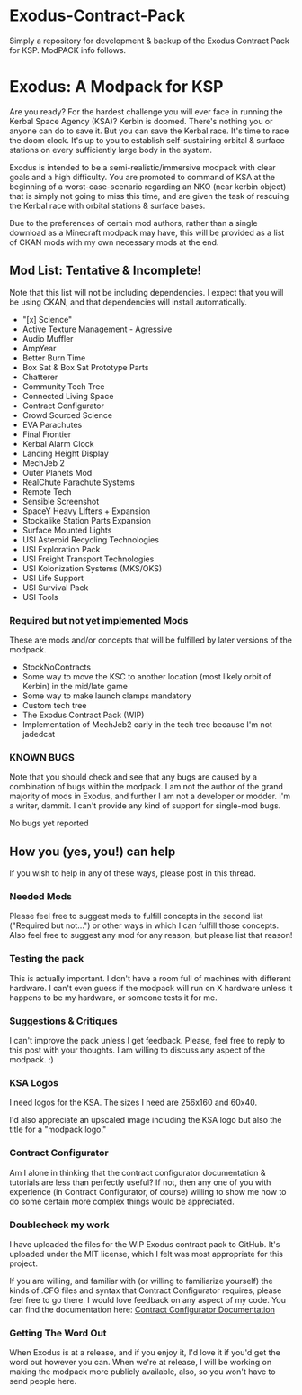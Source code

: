 # Exodus-Contract-Pack
Simply a repository for development &amp; backup of the Exodus Contract Pack for KSP. ModPACK info follows.

# Exodus: A Modpack for KSP

Are you ready? For the hardest challenge you will ever face in running the Kerbal Space Agency (KSA)? Kerbin is doomed. There's nothing you or anyone can do to save it. But you can save the Kerbal race. It's time to race the doom clock. It's up to you to establish self-sustaining orbital & surface stations on every sufficiently large body in the system.

Exodus is intended to be a semi-realistic/immersive modpack with clear goals and a high difficulty. You are promoted to command of KSA at the beginning of a worst-case-scenario regarding an NKO (near kerbin object) that is simply not going to miss this time, and are given the task of rescuing the Kerbal race with orbital stations & surface bases.

Due to the preferences of certain mod authors, rather than a single download as a Minecraft modpack may have, this will be provided as a list of CKAN mods with my own necessary mods at the end.

## Mod List: Tentative & Incomplete!

Note that this list will not be including dependencies. I expect that you will be using CKAN, and that dependencies will install automatically.

* "[x] Science"
* Active Texture Management - Agressive
* Audio Muffler
* AmpYear
* Better Burn Time
* Box Sat & Box Sat Prototype Parts
* Chatterer
* Community Tech Tree
* Connected Living Space
* Contract Configurator
* Crowd Sourced Science
* EVA Parachutes
* Final Frontier
* Kerbal Alarm Clock
* Landing Height Display
* MechJeb 2
* Outer Planets Mod
* RealChute Parachute Systems
* Remote Tech
* Sensible Screenshot
* SpaceY Heavy Lifters + Expansion
* Stockalike Station Parts Expansion
* Surface Mounted Lights
* USI Asteroid Recycling Technologies
* USI Exploration Pack
* USI Freight Transport Technologies
* USI Kolonization Systems (MKS/OKS)
* USI Life Support
* USI Survival Pack
* USI Tools

### Required but not yet implemented Mods

These are mods and/or concepts that will be fulfilled by later versions of the modpack.

* StockNoContracts
* Some way to move the KSC to another location (most likely orbit of Kerbin) in the mid/late game
* Some way to make launch clamps mandatory
* Custom tech tree
* The Exodus Contract Pack (WIP)
* Implementation of MechJeb2 early in the tech tree because I'm not jadedcat

### KNOWN BUGS

Note that you should check and see that any bugs are caused by a combination of bugs within the modpack. I am not the author of the grand majority of mods in Exodus, and further I am not a developer or modder. I'm a writer, dammit. I can't provide any kind of support for single-mod bugs.

No bugs yet reported

## How you (yes, you!) can help

If you wish to help in any of these ways, please post in this thread.

### Needed Mods

Please feel free to suggest mods to fulfill concepts in the second list ("Required but not...") or other ways in which I can fulfill those concepts. Also feel free to suggest any mod for any reason, but please list that reason!

### Testing the pack

This is actually important. I don't have a room full of machines with different hardware. I can't even guess if the modpack will run on X hardware unless it happens to be my hardware, or someone tests it for me.

### Suggestions & Critiques

I can't improve the pack unless I get feedback. Please, feel free to reply to this post with your thoughts. I am willing to discuss any aspect of the modpack. :)

### KSA Logos

I need logos for the KSA. The sizes I need are 256x160 and 60x40.

I'd also appreciate an upscaled image including the KSA logo but also the title for a "modpack logo."

### Contract Configurator

Am I alone in thinking that the contract configurator documentation & tutorials are less than perfectly useful? If not, then any one of you with experience (in Contract Configurator, of course) willing to show me how to do some certain more complex things would be appreciated.

### Doublecheck my work

I have uploaded the files for the WIP Exodus contract pack to GitHub. It's uploaded under the MIT license, which I felt was most appropriate for this project.

If you are willing, and familiar with (or willing to familiarize yourself) the kinds of .CFG files and syntax that Contract Configurator requires, please feel free to go there. I would love feedback on any aspect of my code. You can find the documentation here: [Contract Configurator Documentation](https://github.com/jrossignol/ContractConfigurator/wiki)

### Getting The Word Out

When Exodus is at a release, and if you enjoy it, I'd love it if you'd get the word out however you can. When we're at release, I will be working on making the modpack more publicly available, also, so you won't have to send people here.
